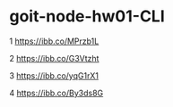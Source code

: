 # goit-node-hw01-CLI

1
https://ibb.co/MPrzb1L

2
https://ibb.co/G3Vtzht

3
https://ibb.co/yqG1rX1

4
https://ibb.co/By3ds8G

